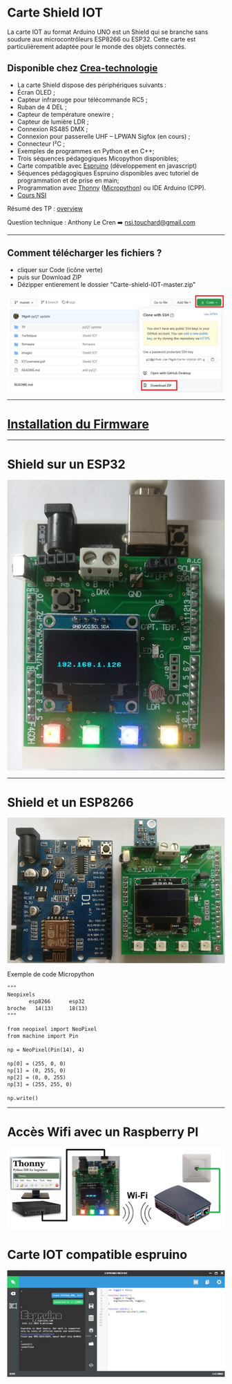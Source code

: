 # Carte Shield IOT

La carte IOT au format Arduino UNO est un Shield qui se branche sans soudure aux microcontrôleurs ESP8266 ou ESP32. Cette carte est particulièrement adaptée pour le monde des objets connectés. 

## Disponible chez [Crea-technologie](http://www.crea-technologie.com/index.php?product=120) 

- La carte Shield dispose des périphériques suivants :
- Écran OLED ;
- Capteur infrarouge pour télécommande RC5 ;
- Ruban de 4 DEL ;
- Capteur de température onewire ;
- Capteur de lumière LDR ;
- Connexion RS485 DMX ;
- Connexion pour passerelle UHF – LPWAN Sigfox (en cours) ;
- Connecteur I²C ;
- Exemples de programmes en Python et en C++;
- Trois séquences pédagogiques Micopython disponibles;
- Carte compatible avec [Espruino](https://www.espruino.com/) (développement en javascript)
- Séquences pédagogiques Espruino disponibles avec tutoriel de programmation et de prise en main;
- Programmation avec [Thonny](https://thonny.org/)  ([Micropython](https://docs.micropython.org/en/latest/esp8266/tutorial/intro.html)) ou IDE Arduino (CPP).
- [Cours NSI](http://touchardinforeseau.servehttp.com/nsi/)

Résumé des TP : [overview](https://github.com/f4goh/Carte-shield-IOT/blob/master/IOToverview.pdf) 

Question technique : Anthony Le Cren :arrow_right: nsi.touchard@gmail.com

***
## Comment télécharger les fichiers ?

- cliquer sur Code (icône verte)
- puis sur Download ZIP
- Dézipper entierement le dossier "Carte-shield-IOT-master.zip"

![ESP8266](/images/github.png  "Code puis Download ZIP")

***

# [Installation du Firmware](https://f4goh.github.io/)

***
# Shield sur un ESP32

![ESP32](/images/esp32IOT.jpg  "Shield sur un ESP32")

***

# Shield et un ESP8266

![ESP8266](/images/esp8266IOT.jpg  "Shield sur un ESP8266")

Exemple de code Micropython

	"""
	Neopixels
	       esp8266      esp32
	broche   14(13)     18(13)
	"""
	   
	from neopixel import NeoPixel
	from machine import Pin
	
	np = NeoPixel(Pin(14), 4)
	
	np[0] = (255, 0, 0)
	np[1] = (0, 255, 0) 
	np[2] = (0, 0, 255)
	np[3] = (255, 255, 0)
	
	np.write()
	
***

# Accès Wifi avec un Raspberry PI

![IOT](/images/Wifi.png  "Iot et accès Wifi")

# Carte IOT compatible espruino

![IOT](/images/espruino.png  "Espruino")
	



